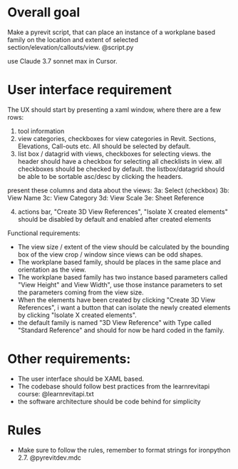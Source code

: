 # Overall goal

Make a pyrevit script, that can place an instance of a workplane based family on the location and extent of selected section/elevation/callouts/view.
@script.py

use Claude 3.7 sonnet max in Cursor.

# User interface requirement

The UX should start by presenting a xaml window, where there are a few rows:

1. tool information
2. view categories, checkboxes for view categories in Revit. Sections, Elevations, Call-outs etc. All should be selected by default.
3. list box / datagrid with views, checkboxes for selecting views.
   the header should have a checkbox for selecting all checklists in view. all checkboxes should be checked by default.
   the listbox/datagrid should be able to be sortable asc/desc by clicking the headers.

present these columns and data about the views:
3a: Select (checkbox)
3b: View Name
3c: View Category
3d: View Scale
3e: Sheet Reference

4. actions bar, "Create 3D View References", "Isolate X created elements" should be disabled by default and enabled after created elements

Functional requirements:

* The view size / extent of the view should be calculated by the bounding box of the view crop / window since views can be odd shapes.
* The workplane based family, should be places in the same place and orientation as the view.
* The workplane based family has two instance based parameters called "View Height" and View Width", use those instance parameters to set the parameters coming from the view size.
* When the elements have been created by clicking "Create 3D View References", i want a button that can isolate the newly created elements by clicking "Isolate X created elements".
* the default family is named "3D View Reference" with Type called "Standard Reference" and should for now be hard coded in the family.

# Other requirements:

* The user interface should be XAML based.
* The codebase should follow best practices from the learnrevitapi course:
  @learnrevitapi.txt
* the software architecture should be code behind for simplicity

# Rules

* Make sure to follow the rules, remember to format strings for ironpython 2.7.
  @pyrevitdev.mdc
